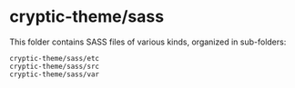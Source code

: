 # cryptic-theme/sass

This folder contains SASS files of various kinds, organized in sub-folders:

    cryptic-theme/sass/etc
    cryptic-theme/sass/src
    cryptic-theme/sass/var

